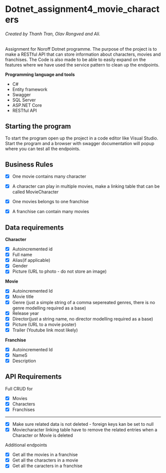 # Dotnet_assignment4_movie_characters
###### Created by Thanh Tran, Olav Rongved and Ali.

Assignment for Noroff Dotnet programme. The purpose of the project is to make a RESTful API that can store information about characters, movies and franchises.
The Code is also made to be able to easily expand on the features where we have used the service pattern to clean up the endpoints. 

**Programming language and tools**
* C#
* Entity framework
* Swagger
* SQL Server 
* ASP.NET Core
* RESTful API

## Starting the program

To start the program open up the project in a code editor like Visual Studio. 
Start the program and a browser with swagger documentation will popup where you can test all the endpoints.

## Business Rules

- [x] One movie contains many character
- [x] A character can play in multiple movies, make a linking table that can be called MovieCharacter 
- [x] One movies belongs to one franchise
- [x] A franchise can contain many movies


## Data requirements

**Character**

- [x] Autoincremented id
- [x] Full name
- [x] Alias(if applicable)
- [x] Gender
- [x] Picture (URL to photo - do not store an image)

**Movie**

- [x] Autoincremented Id
- [x] Movie title
- [x] Genre (just a simple string of a comma sepereated genres, there is no genre modelling required as a base)
- [x] Release year
- [x] Director(just a string name, no director modelling required as a base)
- [x] Picture (URL to a movie poster)
- [x] Trailer (Youtube link most likely)

**Franchise**

- [x] Autoincremented Id
- [x] NameS
- [x] Description

## API Requirements

Full CRUD for
- [x] Movies
- [x] Characters
- [x] Franchises
---
- [x] Make sure related data is not deleted - foreign keys kan be set to null
- [x] Moviecharacter linking table have to remove the related entries when a Character or Movie is deleted

Additional endpoints 
- [x] Get all the movies in a franchise
- [x] Get all the characters in a movie
- [x] Get all the caracters in a franchise 
